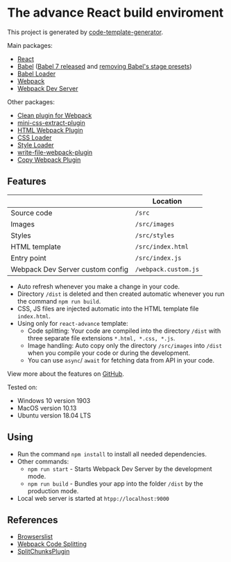 # The advance React build enviroment

This project is generated by [code-template-generator](https://www.npmjs.com/package/code-template-generator).

Main packages:
* [React](https://reactjs.org/)
* [Babel](https://babeljs.io/docs/en) ([Babel 7 released](https://babeljs.io/blog/2018/08/27/7.0.0) and [removing Babel's stage presets](https://babeljs.io/blog/2018/07/27/removing-babels-stage-presets))
* [Babel Loader](https://github.com/babel/babel-loader)
* [Webpack](https://webpack.js.org/concepts/)
* [Webpack Dev Server](https://webpack.js.org/configuration/dev-server/)

Other packages:
* [Clean plugin for Webpack](https://github.com/johnagan/clean-webpack-plugin)
* [mini-css-extract-plugin](https://github.com/webpack-contrib/mini-css-extract-plugin)
* [HTML Webpack Plugin](https://github.com/jantimon/html-webpack-plugin)
* [CSS Loader](https://github.com/webpack-contrib/css-loader)
* [Style Loader](https://github.com/webpack-contrib/style-loader)
* [write-file-webpack-plugin](https://github.com/gajus/write-file-webpack-plugin)
* [Copy Webpack Plugin](https://github.com/webpack-contrib/copy-webpack-plugin)

## Features
||Location|
|---|---|
|Source code|`/src`|
|Images|`/src/images`|
|Styles|`/src/styles`|
|HTML template|`/src/index.html`|
|Entry point|`/src/index.js`|
|Webpack Dev Server custom config|`/webpack.custom.js`|

* Auto refresh whenever you make a change in your code.
* Directory `/dist` is deleted and then created automatic whenever you run the command `npm run build`.
* CSS, JS files are injected automatic into the HTML template file `index.html`.
* Using only for `react-advance` template:
    * Code splitting: Your code are compiled into the directory `/dist` with three separate file extensions `*.html, *.css, *.js`.
    * Image handling: Auto copy only the directory `/src/images` into `/dist` when you compile your code or during the development.
    * You can use `async`/ `await` for fetching data from API in your code.

View more about the features on [GitHub](https://github.com/nguyenkhois/build-environments).

Tested on:
* Windows 10 version 1903
* MacOS version 10.13
* Ubuntu version 18.04 LTS

## Using
* Run the command `npm install` to install all needed dependencies.
* Other commands:
    * `npm run start` - Starts Webpack Dev Server by the development mode.
    * `npm run build` - Bundles your app into the folder `/dist` by the production mode.
* Local web server is started at `htpp://localhost:9000`

## References
* [Browserslist](https://github.com/browserslist/browserslist)
* [Webpack Code Splitting](https://webpack.js.org/guides/code-splitting/)
* [SplitChunksPlugin](https://webpack.js.org/plugins/split-chunks-plugin/)